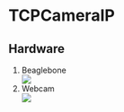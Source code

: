 # TCPCameraIP
<h2>Hardware</h2>
<ol>
<li>Beaglebone </li>
<img src="https://user-images.githubusercontent.com/57071897/177499206-c19524a8-856e-4f06-9e8e-ca5a50581896.png"></img>
<li> Webcam </li> 
<img src="https://user-images.githubusercontent.com/57071897/177499589-b503afff-8bd5-40f4-a819-8d2d36845e00.png"></img>
</ol>
